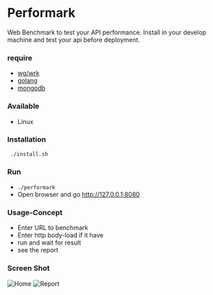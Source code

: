 # Performark
Web Benchmark to test your API performance. Install in your develop machine and test your api before deployment.
### require
* [wg/wrk](https://github.com/wg/wrk)
* [golang](https://golang.org/)
* [mongodb](https://www.mongodb.com/)
### Available
* Linux
### Installation
```
 ./install.sh
```
### Run
* ```./performark```
* Open browser and go http://127.0.0.1:8080

### Usage-Concept
* Enter URL to benchmark
* Enter http body-load if it have
* run and wait for result
* see the report

### Screen Shot
![Home](https://raw.githubusercontent.com/ntossapo/performark/master/screenshot/1.png)
![Report](https://raw.githubusercontent.com/ntossapo/performark/master/screenshot/2.png)

